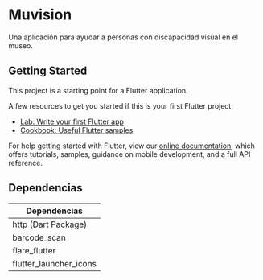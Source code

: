 # Muvision

Una aplicación para ayudar a personas con discapacidad visual en el museo.

## Getting Started

This project is a starting point for a Flutter application.

A few resources to get you started if this is your first Flutter project:

- [Lab: Write your first Flutter app](https://flutter.dev/docs/get-started/codelab)
- [Cookbook: Useful Flutter samples](https://flutter.dev/docs/cookbook)

For help getting started with Flutter, view our 
[online documentation](https://flutter.dev/docs), which offers tutorials, 
samples, guidance on mobile development, and a full API reference.

## Dependencias

Dependencias |
-- |
http (Dart Package)| 
barcode_scan |
flare_flutter |
flutter_launcher_icons |
